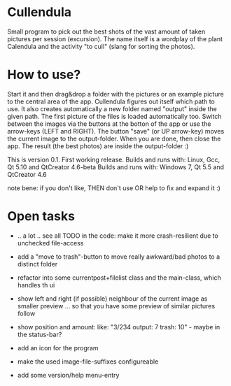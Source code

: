 # Cullendula
Small program to pick out the best shots of the vast amount of taken pictures per session (excursion).
The name itself is a wordplay of the plant Calendula and the activity "to cull" (slang for sorting the photos).


# How to use?
Start it and then drag&drop a folder with the pictures or an example picture to the central area of the app. Cullendula figures out itself which path to use.
It also creates automatically a new folder named "output" inside the given path.
The first picture of the files is loaded automatically too.
Switch between the images via the buttons at the botton of the app or use the arrow-keys (LEFT and RIGHT).
The button "save" (or UP arrow-key) moves the current image to the output-folder.
When you are done, then close the app. The result (the best photos) are inside the output-folder :)

This is version 0.1. First working release.
Builds and runs with: Linux, Gcc, Qt 5.10 and QtCreator 4.6-beta
Builds and runs with: Windows 7, Qt 5.5 and QtCreator 4.6

note bene: if you don't like, THEN don't use OR help to fix and expand it :)


# Open tasks
- .. a lot .. see all TODO in the code: make it more crash-resilient due to unchecked file-access
- add a "move to trash"-button to move really awkward/bad photos to a distinct folder

- refactor into some currentpost+filelist class and the main-class, which handles th ui
- show left and right (if possible) neighbour of the current image as smaller preview ... so that you have some preview of similar pictures follow
- show position and amount: like: "3/234 output: 7 trash: 10" - maybe in the status-bar?

- add an icon for the program
- make the used image-file-suffixes configureable
- add some version/help menu-entry

